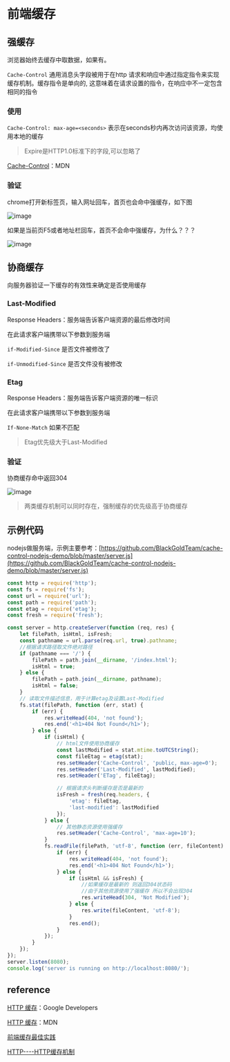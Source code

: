 # 前端缓存

## 强缓存

浏览器始终去缓存中取数据，如果有。

`Cache-Control` 通用消息头字段被用于在http 请求和响应中通过指定指令来实现缓存机制。缓存指令是单向的, 这意味着在请求设置的指令，在响应中不一定包含相同的指令

### 使用

`Cache-Control: max-age=<seconds>` 表示在seconds秒内再次访问该资源，均使用本地的缓存

> Expire是HTTP1.0标准下的字段,可以忽略了

[Cache-Control](https://developer.mozilla.org/zh-CN/docs/Web/HTTP/Headers/Cache-Control)：MDN

### 验证

chrome打开新标签页，输入网址回车，首页也会命中强缓存，如下图

![image](http://qiniu.llweb.top/Snipaste_2018-12-18_15-32-46201812181533538076.png)

如果是当前页F5或者地址栏回车，首页不会命中强缓存，为什么？？？

![image](http://qiniu.llweb.top/Snipaste_2018-12-18_15-37-16201812181537266194.png)

## 协商缓存

向服务器验证一下缓存的有效性来确定是否使用缓存

### Last-Modified

Response Headers：服务端告诉客户端资源的最后修改时间

在此请求客户端携带以下参数到服务端

`if-Modified-Since` 是否文件被修改了

`if-Unmodified-Since` 是否文件没有被修改

### Etag

Response Headers：服务端告诉客户端资源的唯一标识

在此请求客户端携带以下参数到服务端

`If-None-Match` 如果不匹配

>Etag优先级大于Last-Modified

### 验证

协商缓存命中返回304

![image](http://qiniu.llweb.top/Snipaste_2018-12-18_15-54-48201812181555056264.png)

> 两类缓存机制可以同时存在，强制缓存的优先级高于协商缓存

## 示例代码

nodejs做服务端，示例主要参考：[https://github.com/BlackGoldTeam/cache-control-nodejs-demo/blob/master/server.js](https://github.com/BlackGoldTeam/cache-control-nodejs-demo/blob/master/server.js)

```js
const http = require('http');
const fs = require('fs');
const url = require('url');
const path = require('path');
const etag = require('etag');
const fresh = require('fresh');

const server = http.createServer(function (req, res) {
    let filePath, isHtml, isFresh;
    const pathname = url.parse(req.url, true).pathname;
    //根据请求路径取文件绝对路径
    if (pathname === '/') {
        filePath = path.join(__dirname, '/index.html');
        isHtml = true;
    } else {
        filePath = path.join(__dirname, pathname);
        isHtml = false;
    }
    // 读取文件描述信息，用于计算etag及设置Last-Modified
    fs.stat(filePath, function (err, stat) {
        if (err) {
            res.writeHead(404, 'not found');
            res.end('<h1>404 Not Found</h1>');
        } else {
            if (isHtml) {
                // html文件使用协商缓存
                const lastModified = stat.mtime.toUTCString();
                const fileEtag = etag(stat);
                res.setHeader('Cache-Control', 'public, max-age=0');
                res.setHeader('Last-Modified', lastModified);
                res.setHeader('ETag', fileEtag);

                // 根据请求头判断缓存是否是最新的
                isFresh = fresh(req.headers, {
                    'etag': fileEtag,
                    'last-modified': lastModified
                });
            } else {
                // 其他静态资源使用强缓存
                res.setHeader('Cache-Control', 'max-age=10');
            }
            fs.readFile(filePath, 'utf-8', function (err, fileContent) {
                if (err) {
                    res.writeHead(404, 'not found');
                    res.end('<h1>404 Not Found</h1>');
                } else {
                    if (isHtml && isFresh) {
                        //如果缓存是最新的 则返回304状态码
                        //由于其他资源使用了强缓存 所以不会出现304
                        res.writeHead(304, 'Not Modified');
                    } else {
                        res.write(fileContent, 'utf-8');
                    }
                    res.end();
                }
            });
        }
    });
});
server.listen(8080);
console.log('server is running on http://localhost:8080/');
```

## reference

[HTTP 缓存](https://developers.google.com/web/fundamentals/performance/optimizing-content-efficiency/http-caching?hl=zh-cn)：Google Developers

[HTTP 缓存](https://developer.mozilla.org/zh-CN/docs/Web/HTTP/Caching_FAQ)：MDN

[前端缓存最佳实践](https://juejin.im/post/5c136bd16fb9a049d37efc47)

[HTTP----HTTP缓存机制](https://juejin.im/post/5a1d4e546fb9a0450f21af23)